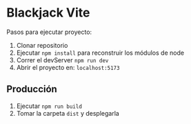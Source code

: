 # Blackjack Vite

Pasos para ejecutar proyecto:

1. Clonar repositorio
2. Ejecutar ```npm install``` para reconstruir los módulos de node
3. Correr el devServer ```npm run dev```
4. Abrir el proyecto en: ```localhost:5173```

## Producción

1. Ejecutar ```npm run build```
2. Tomar la carpeta ```dist``` y desplegarla